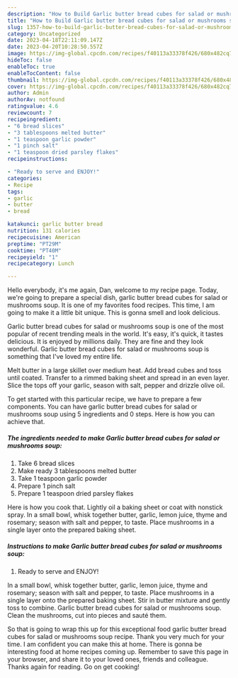 ```yaml
---
description: "How to Build Garlic butter bread cubes for salad or mushrooms soup yang Very Delicious"
title: "How to Build Garlic butter bread cubes for salad or mushrooms soup yang Very Delicious"
slug: 1357-how-to-build-garlic-butter-bread-cubes-for-salad-or-mushrooms-soup-yang-very-delicious
category: Uncategorized
date: 2023-04-18T22:11:09.147Z
date: 2023-04-20T10:28:50.557Z
image: https://img-global.cpcdn.com/recipes/f40113a33378f426/680x482cq70/garlic-butter-bread-cubes-for-salad-or-mushrooms-soup-recipe-main-photo.jpg
hideToc: false
enableToc: true
enableTocContent: false
thumbnail: https://img-global.cpcdn.com/recipes/f40113a33378f426/680x482cq70/garlic-butter-bread-cubes-for-salad-or-mushrooms-soup-recipe-main-photo.jpg
cover: https://img-global.cpcdn.com/recipes/f40113a33378f426/680x482cq70/garlic-butter-bread-cubes-for-salad-or-mushrooms-soup-recipe-main-photo.jpg
author: Admin
authorAv: notfound
ratingvalue: 4.6
reviewcount: 7
recipeingredient:
- "6 bread slices"
- "3 tablespoons melted butter"
- "1 teaspoon garlic powder"
- "1 pinch salt"
- "1 teaspoon dried parsley flakes"
recipeinstructions:

- "Ready to serve and ENJOY!"
categories:
- Recipe
tags:
- garlic
- butter
- bread

katakunci: garlic butter bread 
nutrition: 131 calories
recipecuisine: American
preptime: "PT29M"
cooktime: "PT40M"
recipeyield: "1"
recipecategory: Lunch

---
```



Hello everybody, it's me again, Dan, welcome to my recipe page. Today, we're going to prepare a special dish, garlic butter bread cubes for salad or mushrooms soup. It is one of my favorites food recipes. This time, I am going to make it a little bit unique. This is gonna smell and look delicious.

Garlic butter bread cubes for salad or mushrooms soup is one of the most popular of recent trending meals in the world. It's easy, it's quick, it tastes delicious. It is enjoyed by millions daily. They are fine and they look wonderful. Garlic butter bread cubes for salad or mushrooms soup is something that I've loved my entire life.

Melt butter in a large skillet over medium heat. Add bread cubes and toss until coated. Transfer to a rimmed baking sheet and spread in an even layer. Slice the tops off your garlic, season with salt, pepper and drizzle olive oil.


To get started with this particular recipe, we have to prepare a few components. You can have garlic butter bread cubes for salad or mushrooms soup using 5 ingredients and 0 steps. Here is how you can achieve that.

<!--inarticleads1-->

##### The ingredients needed to make Garlic butter bread cubes for salad or mushrooms soup:

1. Take 6 bread slices
1. Make ready 3 tablespoons melted butter
1. Take 1 teaspoon garlic powder
1. Prepare 1 pinch salt
1. Prepare 1 teaspoon dried parsley flakes


Here is how you cook that. Lightly oil a baking sheet or coat with nonstick spray. In a small bowl, whisk together butter, garlic, lemon juice, thyme and rosemary; season with salt and pepper, to taste. Place mushrooms in a single layer onto the prepared baking sheet. 

<!--inarticleads2-->

##### Instructions to make Garlic butter bread cubes for salad or mushrooms soup:


1. Ready to serve and ENJOY!

In a small bowl, whisk together butter, garlic, lemon juice, thyme and rosemary; season with salt and pepper, to taste. Place mushrooms in a single layer onto the prepared baking sheet. Stir in butter mixture and gently toss to combine. Garlic butter bread cubes for salad or mushrooms soup. Clean the mushrooms, cut into pieces and sauté them. 

So that is going to wrap this up for this exceptional food garlic butter bread cubes for salad or mushrooms soup recipe. Thank you very much for your time. I am confident you can make this at home. There is gonna be interesting food at home recipes coming up. Remember to save this page in your browser, and share it to your loved ones, friends and colleague. Thanks again for reading. Go on get cooking!
